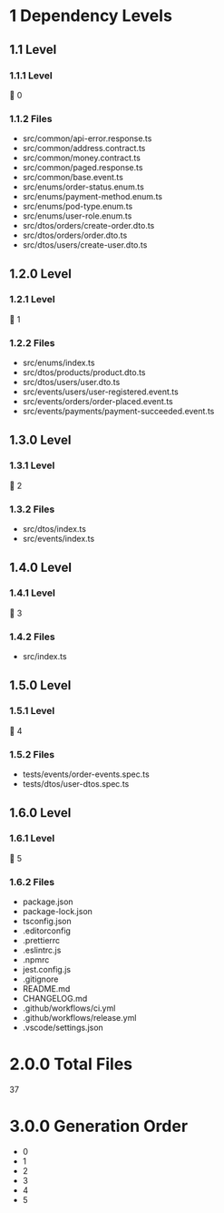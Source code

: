 # 1 Dependency Levels

## 1.1 Level

### 1.1.1 Level

🔹 0

### 1.1.2 Files

- src/common/api-error.response.ts
- src/common/address.contract.ts
- src/common/money.contract.ts
- src/common/paged.response.ts
- src/common/base.event.ts
- src/enums/order-status.enum.ts
- src/enums/payment-method.enum.ts
- src/enums/pod-type.enum.ts
- src/enums/user-role.enum.ts
- src/dtos/orders/create-order.dto.ts
- src/dtos/orders/order.dto.ts
- src/dtos/users/create-user.dto.ts

## 1.2.0 Level

### 1.2.1 Level

🔹 1

### 1.2.2 Files

- src/enums/index.ts
- src/dtos/products/product.dto.ts
- src/dtos/users/user.dto.ts
- src/events/users/user-registered.event.ts
- src/events/orders/order-placed.event.ts
- src/events/payments/payment-succeeded.event.ts

## 1.3.0 Level

### 1.3.1 Level

🔹 2

### 1.3.2 Files

- src/dtos/index.ts
- src/events/index.ts

## 1.4.0 Level

### 1.4.1 Level

🔹 3

### 1.4.2 Files

- src/index.ts

## 1.5.0 Level

### 1.5.1 Level

🔹 4

### 1.5.2 Files

- tests/events/order-events.spec.ts
- tests/dtos/user-dtos.spec.ts

## 1.6.0 Level

### 1.6.1 Level

🔹 5

### 1.6.2 Files

- package.json
- package-lock.json
- tsconfig.json
- .editorconfig
- .prettierrc
- .eslintrc.js
- .npmrc
- jest.config.js
- .gitignore
- README.md
- CHANGELOG.md
- .github/workflows/ci.yml
- .github/workflows/release.yml
- .vscode/settings.json

# 2.0.0 Total Files

37

# 3.0.0 Generation Order

- 0
- 1
- 2
- 3
- 4
- 5

